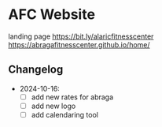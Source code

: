 # AFC Website 
landing page
https://bit.ly/alaricfitnesscenter
https://abragafitnesscenter.github.io/home/ 

## Changelog
- 2024-10-16: 
    - [ ] add new rates for abraga
    - [ ] add new logo 
    - [ ] add calendaring tool